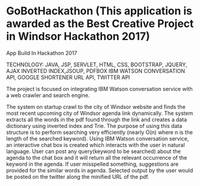 # GoBotHackathon (This application is awarded as the Best Creative Project in Windsor Hackathon 2017)
App Build In Hackathon 2017

TECHNOLOGY: JAVA, JSP, SERVLET, HTML, CSS, BOOTSTRAP, JQUERY, AJAX
            INVERTED INDEX,JSOUP, PDFBOX
            IBM WATSON CONVERSATION API, GOOGLE SHORTENER URL API, TWITTER API
             

The project is focused on integrating IBM Watson conversation service with a web crawler and search engine.

The system on startup crawl to the city of Windsor website and finds the most recent upcoming city of Windsor agenda
link dynamically. The system extracts all the words in the pdf found through the link and creates a data dictionary
using inverted index and Trie. The purpose of using this data structure is to perform searching very efficiently 
(nearly O(n) where n is the length of the searched keyword). 
Using IBM Watson conversation service, an interactive chat box is created which interacts with the user in natural language. 
User can post any query(keyword to be searched) about the agenda to the chat box and it will return all the 
relevant occurrence of the keyword in the agenda. 
If user misspelled something, suggestions are provided for the similar words in agenda. 
Selected output by the user would be posted on the twitter along the minified URL of the pdf.
